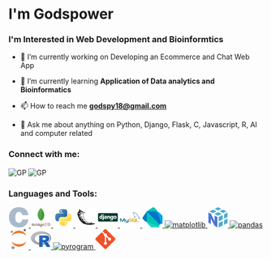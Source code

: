 
<h1 align="left">I'm Godspower</h1>
<h3>I'm Interested in Web Development and Bioinformtics</h3>

- 🔭 I’m currently working on Developing an Ecommerce and Chat Web App

- 🌱 I’m currently learning **Application of Data analytics and Bioinformatics**

- 📫 How to reach me **godspy18@gmail.com**

- 💬 Ask me about anything on Python, Django, Flask, C, Javascript, R, AI and computer related

<h3 align="left">Connect with me:</h3>
<p align="left">
  <a href="https://twitter.com/godspe1" target="blank" style="text-decoration: none; color: inherit;">
    <img align="center" src="https://raw.githubusercontent.com/rahuldkjain/github-profile-readme-generator/master/src/images/icons/Social/twitter.svg" alt="GP" height="30" width="40" />
  <a href="https://www.linkedin.com/in/godspowernwankwo" target="_blank" style="text-decoration: none; color: inherit;">
  <img align="center" src="https://raw.githubusercontent.com/rahuldkjain/github-profile-readme-generator/master/src/images/icons/Social/linkedin.svg" alt="GP" height="30" width="40" />
</a>
  </a>
</p>
<h3 align="left">Languages and Tools:</h3>
<p align="left">
  <a href="https://en.wikipedia.org/wiki/C_(programming_language)">
  <img src="https://raw.githubusercontent.com/devicons/devicon/master/icons/c/c-original.svg" alt="c" width="40" height="40"/>
</a>
  <a href="https://www.mongodb.com/">
    <img src="https://raw.githubusercontent.com/devicons/devicon/master/icons/mongodb/mongodb-original-wordmark.svg" alt="mongodb" width="40" height="40"/>
  </a>
  <a href="https://www.python.org">
    <img src="https://raw.githubusercontent.com/devicons/devicon/master/icons/python/python-original.svg" alt="python" width="40" height="40"/>
  </a>
  <a href="https://flask.palletsprojects.com">
  <img src="https://raw.githubusercontent.com/devicons/devicon/master/icons/flask/flask-original.svg" alt="flask" width="40" height="40"/>
</a>
<a href="https://www.djangoproject.com">
  <img src="https://raw.githubusercontent.com/devicons/devicon/master/icons/django/django-original.svg" alt="django" width="40" height="40"/>
</a>

  <a href="https://www.mysql.com/">
    <img src="https://raw.githubusercontent.com/devicons/devicon/master/icons/mysql/mysql-original-wordmark.svg" alt="sql" width="40" height="40"/>
  </a>
  <a href="https://dart.dev/">
    <img src="https://raw.githubusercontent.com/devicons/devicon/master/icons/dart/dart-original.svg" alt="dart" width="40" height="40"/>
  </a>
  <a href="https://matplotlib.org/">
    <img src="https://matplotlib.org/_static/images/logo2.svg" alt="matplotlib" width="40" height="40"/>
  </a>
  <a href="https://numpy.org/">
    <img src="https://raw.githubusercontent.com/devicons/devicon/master/icons/numpy/numpy-original.svg" alt="numpy" width="40" height="40"/>
  </a>
  <a href="https://pandas.pydata.org/">
    <img src="https://pandas.pydata.org/static/img/pandas_mark.svg" alt="pandas" width="40" height="40"/>
  </a>
  <a href="https://jupyter.org">
  <img src="https://raw.githubusercontent.com/devicons/devicon/master/icons/jupyter/jupyter-original.svg" alt="jupyter" width="40" height="40"/>
</a>
<a href="https://www.r-project.org">
  <img src="https://raw.githubusercontent.com/devicons/devicon/master/icons/r/r-original.svg" alt="r" width="40" height="40"/>
</a>

  <a href="https://docs.pyrogram.org/">
    <img src="https://pyrogram.org/img/pyrogram-logo.png" alt="pyrogram" width="40" height="40"/>
  </a>
  <a href="https://git-scm.com/">
    <img src="https://raw.githubusercontent.com/devicons/devicon/master/icons/git/git-original.svg" alt="git" width="40" height="40"/>
  </a>

</p>
